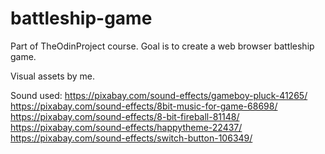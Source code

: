 # battleship-game
Part of TheOdinProject course. Goal is to create a web browser battleship game.

Visual assets by me.

Sound used:
https://pixabay.com/sound-effects/gameboy-pluck-41265/
https://pixabay.com/sound-effects/8bit-music-for-game-68698/
https://pixabay.com/sound-effects/8-bit-fireball-81148/
https://pixabay.com/sound-effects/happytheme-22437/
https://pixabay.com/sound-effects/switch-button-106349/